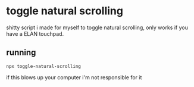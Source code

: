 # toggle natural scrolling
shitty script i made for myself to toggle natural scrolling, only works if you have a ELAN touchpad.

## running
`npx toggle-natural-scrolling`

if this blows up your computer i'm not responsible for it